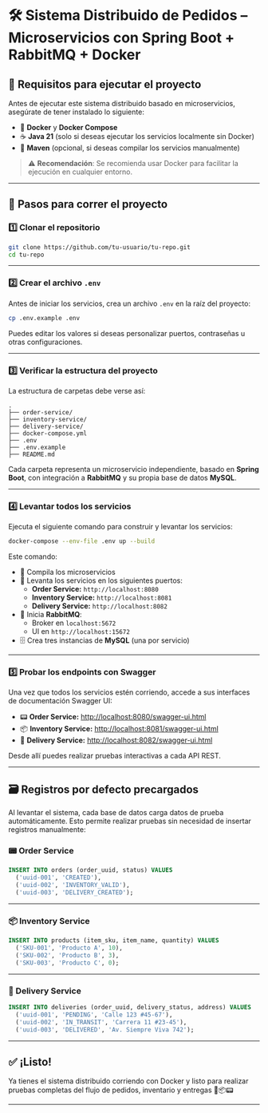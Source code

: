 # 🛠️ Sistema Distribuido de Pedidos – Microservicios con Spring Boot + RabbitMQ + Docker

## 🚀 Requisitos para ejecutar el proyecto

Antes de ejecutar este sistema distribuido basado en microservicios, asegúrate de tener instalado lo siguiente:

- 🐳 **Docker** y **Docker Compose**
- ☕ **Java 21** (solo si deseas ejecutar los servicios localmente sin Docker)
- 🧰 **Maven** (opcional, si deseas compilar los servicios manualmente)

> ⚠️ **Recomendación**: Se recomienda usar Docker para facilitar la ejecución en cualquier entorno.

---

## 💪 Pasos para correr el proyecto

### 1️⃣ Clonar el repositorio

```bash
git clone https://github.com/tu-usuario/tu-repo.git
cd tu-repo
```

---

### 2️⃣ Crear el archivo `.env`

Antes de iniciar los servicios, crea un archivo `.env` en la raíz del proyecto:

```bash
cp .env.example .env
```

Puedes editar los valores si deseas personalizar puertos, contraseñas u otras configuraciones.

---

### 3️⃣ Verificar la estructura del proyecto

La estructura de carpetas debe verse así:

```
.
├── order-service/
├── inventory-service/
├── delivery-service/
├── docker-compose.yml
├── .env
├── .env.example
├── README.md
```

Cada carpeta representa un microservicio independiente, basado en **Spring Boot**, con integración a **RabbitMQ** y su propia base de datos **MySQL**.

---

### 4️⃣ Levantar todos los servicios

Ejecuta el siguiente comando para construir y levantar los servicios:

```bash
docker-compose --env-file .env up --build
```

Este comando:

- 🔨 Compila los microservicios
- 🚀 Levanta los servicios en los siguientes puertos:
  - **Order Service:** `http://localhost:8080`
  - **Inventory Service:** `http://localhost:8081`
  - **Delivery Service:** `http://localhost:8082`
- 🐇 Inicia **RabbitMQ**:
  - Broker en `localhost:5672`
  - UI en `http://localhost:15672`
- 🗄️ Crea tres instancias de **MySQL** (una por servicio)

---

### 5️⃣ Probar los endpoints con Swagger

Una vez que todos los servicios estén corriendo, accede a sus interfaces de documentación Swagger UI:

- 📟 **Order Service:** [http://localhost:8080/swagger-ui.html](http://localhost:8080/swagger-ui.html)
- 📦 **Inventory Service:** [http://localhost:8081/swagger-ui.html](http://localhost:8081/swagger-ui.html)
- 🚚 **Delivery Service:** [http://localhost:8082/swagger-ui.html](http://localhost:8082/swagger-ui.html)

Desde allí puedes realizar pruebas interactivas a cada API REST.

---

## 🗃️ Registros por defecto precargados

Al levantar el sistema, cada base de datos carga datos de prueba automáticamente. Esto permite realizar pruebas sin necesidad de insertar registros manualmente:

### 📟 Order Service

```sql
INSERT INTO orders (order_uuid, status) VALUES 
  ('uuid-001', 'CREATED'),
  ('uuid-002', 'INVENTORY_VALID'),
  ('uuid-003', 'DELIVERY_CREATED');
```

---

### 📦 Inventory Service

```sql
INSERT INTO products (item_sku, item_name, quantity) VALUES
  ('SKU-001', 'Producto A', 10),
  ('SKU-002', 'Producto B', 3),
  ('SKU-003', 'Producto C', 0);
```

---

### 🚚 Delivery Service

```sql
INSERT INTO deliveries (order_uuid, delivery_status, address) VALUES
  ('uuid-001', 'PENDING', 'Calle 123 #45-67'),
  ('uuid-002', 'IN_TRANSIT', 'Carrera 11 #23-45'),
  ('uuid-003', 'DELIVERED', 'Av. Siempre Viva 742');
```

---

## ✅ ¡Listo!

Ya tienes el sistema distribuido corriendo con Docker y listo para realizar pruebas completas del flujo de pedidos, inventario y entregas 🚚📦📟

---
